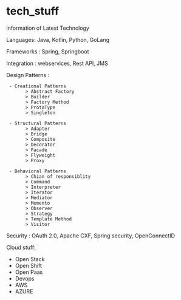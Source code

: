 # tech_stuff
information of Latest Technology 

Languages: Java, Kotlin, Python, GoLang

Frameworks : Spring, Springboot

Integration : webservices, Rest API, JMS

Design Patterns :
     
     - Creational Patterns 
           > Abstract Factory
           > Builder
           > Factory Method
           > ProtoType
           > Singleton
           
     - Structural Patterns
           > Adapter
           > Bridge
           > Composite
           > Decorator
           > Facade
           > Flyweight
           > Proxy
           
     - Behavioral Patterns
           > Chian of responsiblity
           > Command
           > Interpreter
           > Iterator
           > Mediator
           > Memento
           > Observer
           > Strategy
           > Template Method
           > Visitor
           
         
 Security : OAuth 2.0, Apache CXF, Spring security, OpenConnectID
 
 Cloud stuff:
  
 - Open Stack
 - Open Shift
 - Open Paas
 - Devops
 - AWS
 - AZURE
 
 
 
 
 
 
 
           
